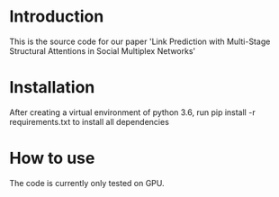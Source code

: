 # Introduction
This is the source code for our paper 'Link Prediction with Multi-Stage Structural Attentions in Social Multiplex Networks'
# Installation
After creating a virtual environment of python 3.6, run pip install -r requirements.txt to install all dependencies
# How to use
The code is currently only tested on GPU.
